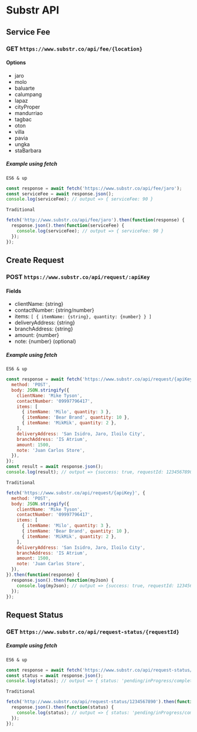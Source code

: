 # Substr API

## Service Fee

### GET `https://www.substr.co/api/fee/{location}`

#### Options

- jaro
- molo
- baluarte
- calumpang
- lapaz
- cityProper
- mandurriao
- tagbac
- oton
- villa
- pavia
- ungka
- staBarbara

##### Example using fetch

`ES6 & up`

```javascript
const response = await fetch('https://www.substr.co/api/fee/jaro');
const serviceFee = await response.json();
console.log(serviceFee); // output => { serviceFee: 90 }
```

`Traditional`

```javascript
fetch('http://www.substr.co/api/fee/jaro').then(function(response) {
  response.json().then(function(serviceFee) {
    console.log(serviceFee); // output => { serviceFee: 90 }
  });
});
```

## Create Request

### POST `https://www.substr.co/api/request/:apiKey`

#### Fields

- clientName: {string}
- contactNumber: {string/number}
- items: `[ { itemName: {string}, quantity: {number} } ]`
- deliveryAddress: {string}
- branchAddress: {string}
- amount: {number}
- note: {number} (optional)

##### Example using fetch

`ES6 & up`

```javascript
const response = await fetch('https://www.substr.co/api/request/{apiKey}', {
  method: 'POST',
  body: JSON.stringify({
    clientName: 'Mike Tyson',
    contactNumber: '09997796417',
    items: [
      { itemName: 'Milo', quantity: 3 },
      { itemName: 'Bear Brand', quantity: 10 },
      { itemName: 'MikMik', quantity: 2 },
    ],
    deliveryAddress: 'San Isidro, Jaro, Iloilo City',
    branchAddress: 'IS Atrium',
    amount: 1500,
    note: 'Juan Carlos Store',
  }),
});
const result = await response.json();
console.log(result); // output => {success: true, requestId: 1234567890}
```

`Traditional`

```javascript
fetch('https://www.substr.co/api/request/{apiKey}', {
  method: 'POST',
  body: JSON.stringify({
    clientName: 'Mike Tyson',
    contactNumber: '09997796417',
    items: [
      { itemName: 'Milo', quantity: 3 },
      { itemName: 'Bear Brand', quantity: 10 },
      { itemName: 'MikMik', quantity: 2 },
    ],
    deliveryAddress: 'San Isidro, Jaro, Iloilo City',
    branchAddress: 'IS Atrium',
    amount: 1500,
    note: 'Juan Carlos Store',
  }),
}).then(function(response) {
  response.json().then(function(myJson) {
    console.log(myJson); // output => {success: true, requestId: 1234567890}
  });
});
```

## Request Status

### GET `https://www.substr.co/api/request-status/{requestId}`

##### Example using fetch

`ES6 & up`

```javascript
const response = await fetch('https://www.substr.co/api/request-status/1234567890');
const status = await response.json();
console.log(status); // output => { status: 'pending/inProgress/completed' }
```

`Traditional`

```javascript
fetch('http://www.substr.co/api/request-status/1234567890').then(function(response) {
  response.json().then(function(status) {
    console.log(status); // output => { status: 'pending/inProgress/completed' }
  });
});
```
